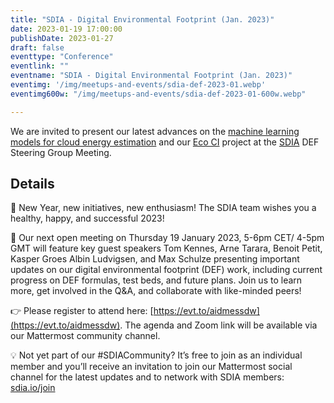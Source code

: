 ```yaml
---
title: "SDIA - Digital Environmental Footprint (Jan. 2023)"
date: 2023-01-19 17:00:00
publishDate: 2023-01-27
draft: false
eventtype: "Conference"
eventlink: ""
eventname: "SDIA - Digital Environmental Footprint (Jan. 2023)"
eventimg: '/img/meetups-and-events/sdia-def-2023-01.webp'
eventimg600w: "/img/meetups-and-events/sdia-def-2023-01-600w.webp"

---
```


We are invited to present our latest advances on the [machine learning models for cloud energy estimation](projects/cloud-energy/)
and our [Eco CI](/projects/eco-ci/) project at the [SDIA](https://sdialliance.org/) DEF Steering Group Meeting.

## Details

🎉 New Year, new initiatives, new enthusiasm! The SDIA team wishes you a healthy, happy, and successful 2023!
 
📣 Our next open meeting on Thursday 19 January 2023, 5-6pm CET/ 4-5pm GMT will feature key guest speakers Tom Kennes, Arne Tarara, Benoit Petit, Kasper Groes Albin Ludvigsen, and Max Schulze presenting important updates on our digital environmental footprint (DEF) work, including current progress on DEF formulas, test beds, and future plans. Join us to learn more, get involved in the Q&A, and collaborate with like-minded peers!
 
 👉 Please register to attend here: [https://evt.to/aidmessdw](https://evt.to/aidmessdw). The agenda and Zoom link will be available via our Mattermost community channel.
 
💡 Not yet part of our #SDIACommunity? It’s free to join as an individual member and you’ll receive an invitation to join our Mattermost social channel for the latest updates and to network with SDIA members: [sdia.io/join](https://sdia.io/join)